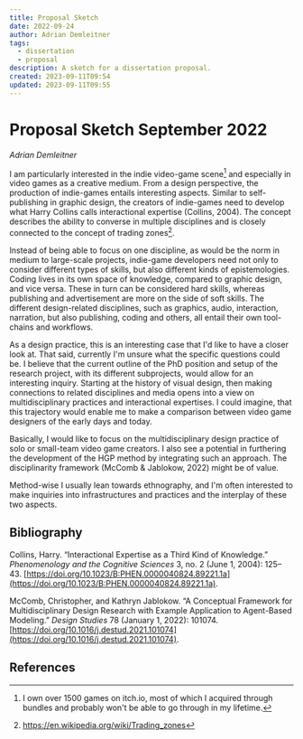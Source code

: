 ```yaml
---
title: Proposal Sketch
date: 2022-09-24
author: Adrian Demleitner
tags:
  - dissertation
  - proposal
description: A sketch for a dissertation proposal.
created: 2023-09-11T09:54
updated: 2023-09-11T09:55
---
```

# Proposal Sketch September 2022
*Adrian Demleitner*

I am particularly interested in the indie video-game scene[^1] and especially in video games as a creative medium. From a design perspective, the production of indie-games entails interesting aspects. Similar to self-publishing in graphic design, the creators of indie-games need to develop what Harry Collins calls interactional expertise (Collins, 2004). The concept describes the ability to converse in multiple disciplines and is closely connected to the concept of trading zones[^2].

Instead of being able to focus on one discipline, as would be the norm in medium to large-scale projects, indie-game developers need not only to consider different types of skills, but also different kinds of epistemologies. Coding lives in its own space of knowledge, compared to graphic design, and vice versa. These in turn can be considered hard skills, whereas publishing and advertisement are more on the side of soft skills. The different design-related disciplines, such as graphics, audio, interaction, narration, but also publishing, coding and others, all entail their own tool-chains and workflows.

As a design practice, this is an interesting case that I'd like to have a closer look at. That said, currently I'm unsure what the specific questions could be. I believe that the current outline of the PhD position and setup of the research project, with its different subprojects, would allow for an interesting inquiry. Starting at the history of visual design, then making connections to related disciplines and media opens into a view on multidisciplinary practices and interactional expertises. I could imagine, that this trajectory would enable me to make a comparison between video game designers of the early days and today.

Basically, I would like to focus on the multidisciplinary design practice of solo or small-team video game creators. I also see a potential in furthering the development of the HGP method by integrating such an approach. The disciplinarity framework (McComb & Jablokow, 2022) might be of value.

Method-wise I usually lean towards ethnography, and I'm often interested to make inquiries into infrastructures and practices and the interplay of these two aspects.

## Bibliography
Collins, Harry. “Interactional Expertise as a Third Kind of Knowledge.” _Phenomenology and the Cognitive Sciences_ 3, no. 2 (June 1, 2004): 125–43. [https://doi.org/10.1023/B:PHEN.0000040824.89221.1a](https://doi.org/10.1023/B:PHEN.0000040824.89221.1a).

McComb, Christopher, and Kathryn Jablokow. “A Conceptual Framework for Multidisciplinary Design Research with Example Application to Agent-Based Modeling.” _Design Studies_ 78 (January 1, 2022): 101074. [https://doi.org/10.1016/j.destud.2021.101074](https://doi.org/10.1016/j.destud.2021.101074).

## References

[^1]: I own over 1500 games on itch.io, most of which I acquired through bundles and probably won't be able to go through in my lifetime.
[^2]: https://en.wikipedia.org/wiki/Trading_zones
